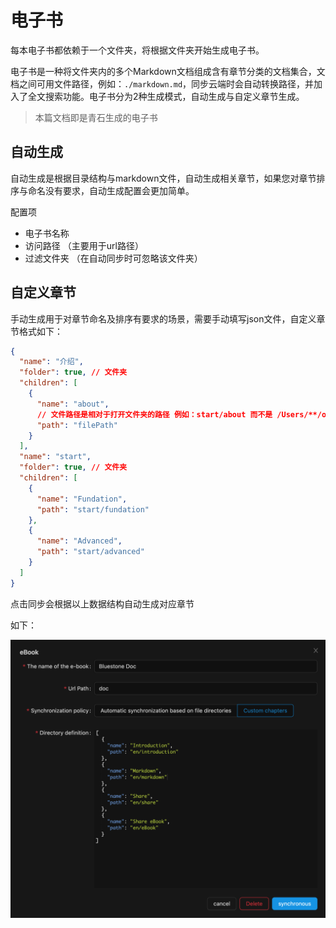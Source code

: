 # 电子书

每本电子书都依赖于一个文件夹，将根据文件夹开始生成电子书。

电子书是一种将文件夹内的多个Markdown文档组成含有章节分类的文档集合，文档之间可用文件路径，例如：`./markdown.md`，同步云端时会自动转换路径，并加入了全文搜索功能。电子书分为2种生成模式，自动生成与自定义章节生成。

> 本篇文档即是青石生成的电子书

## 自动生成

自动生成是根据目录结构与markdown文件，自动生成相关章节，如果您对章节排序与命名没有要求，自动生成配置会更加简单。

配置项

- 电子书名称
- 访问路径 （主要用于url路径）
- 过滤文件夹 （在自动同步时可忽略该文件夹）

## 自定义章节

手动生成用于对章节命名及排序有要求的场景，需要手动填写json文件，自定义章节格式如下：

```json
{
  "name": "介绍",
  "folder": true, // 文件夹
  "children": [
    {
      "name": "about",
      // 文件路径是相对于打开文件夹的路径 例如：start/about 而不是 /Users/**/opendir/start/about
      "path": "filePath"
    }
  ],
  "name": "start",
  "folder": true, // 文件夹
  "children": [
    {
      "name": "Fundation",
      "path": "start/fundation"
    },
    {
      "name": "Advanced",
      "path": "start/advanced"
    }
  ]
}
```

点击同步会根据以上数据结构自动生成对应章节

如下：

![77o6VPp76RReXRaDJKN8n](../.images/77o6VPp76RReXRaDJKN8n.png)